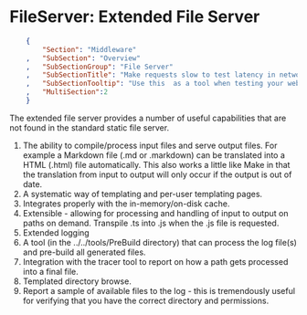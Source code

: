 FileServer: Extended File Server
================================
``` JSON
	{
		"Section": "Middleware"
	,	"SubSection": "Overview"
	,	"SubSectionGroup": "File Server"
	,	"SubSectionTitle": "Make requests slow to test latency in network."
	,	"SubSectionTooltip": "Use this  as a tool when testing your web application.  Slows it way down"
	, 	"MultiSection":2
	}
```


The extended file server provides a number of useful capabilities that are not found in the standard static file server.

1. The ability to compile/process input files and serve output files.  For example a Markdown file (.md or .markdown) can be translated into a HTML (.html) file automatically.   This also works a little like Make in that the translation from input to output will only occur if the output is out of date.
2. A systematic way of templating and per-user templating pages.
3. Integrates properly with the in-memory/on-disk cache.
4. Extensible - allowing for processing and handling of input to output on paths on demand.  Transpile .ts into .js when the .js file is requested.
5. Extended logging
6. A tool (in the ../../tools/PreBuild directory) that can process the log file(s) and pre-build all generated files.
7. Integration with the tracer tool to report on how a path gets processed into a final file.
8. Templated directory browse.
9. Report a sample of available files to the log - this is tremendously useful for verifying that you have the correct directory and permissions.


